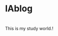 # IAblog
<h1><Este blog se enfocara en la analitca de datos, especialidades tecnológicas 
en el lenguaje de programación Python, que nos permitira realizar informes estadisticos 
y estrategicos acordes a los requerimientos y generalidades requeridas por la industria, 
a travez de la sistematización masiva de datos.></h1>

<p>This is my study world.!</p>

